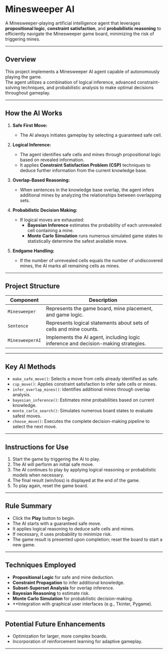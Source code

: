 # Minesweeper AI

A Minesweeper-playing artificial intelligence agent that leverages **propositional logic**, **constraint satisfaction**, and **probabilistic reasoning** to efficiently navigate the Minesweeper game board, minimizing the risk of triggering mines.

---

## Overview

This project implements a Minesweeper AI agent capable of autonomously playing the game.  
The agent utilizes a combination of logical inference, advanced constraint-solving techniques, and probabilistic analysis to make optimal decisions throughout gameplay.

---

## How the AI Works

1. **Safe First Move:**
   - The AI always initiates gameplay by selecting a guaranteed safe cell.

2. **Logical Inference:**
   - The agent identifies safe cells and mines through propositional logic based on revealed information.
   - It applies **Constraint Satisfaction Problem (CSP)** techniques to deduce further information from the current knowledge base.

3. **Overlap-Based Reasoning:**
   - When sentences in the knowledge base overlap, the agent infers additional mines by analyzing the relationships between overlapping sets.

4. **Probabilistic Decision Making:**
   - If logical moves are exhausted:
     - **Bayesian Inference** estimates the probability of each unrevealed cell containing a mine.
     - **Monte Carlo Simulation** runs numerous simulated game states to statistically determine the safest available move.

5. **Endgame Handling:**
   - If the number of unrevealed cells equals the number of undiscovered mines, the AI marks all remaining cells as mines.

---

## Project Structure

| Component        | Description                                                       |
|------------------|-------------------------------------------------------------------|
| `Minesweeper`     | Represents the game board, mine placement, and game logic.        |
| `Sentence`        | Represents logical statements about sets of cells and mine counts. |
| `MinesweeperAI`   | Implements the AI agent, including logic inference and decision-making strategies. |

---

## Key AI Methods

- `make_safe_move()`: Selects a move from cells already identified as safe.
- `csp_move()`: Applies constraint satisfaction to infer safe cells or mines.
- `infer_overlap_mines()`: Identifies additional mines through overlap analysis.
- `bayesian_inference()`: Estimates mine probabilities based on current knowledge.
- `monte_carlo_search()`: Simulates numerous board states to evaluate safest moves.
- `choose_move()`: Executes the complete decision-making pipeline to select the next move.

---

## Instructions for Use

1. Start the game by triggering the AI to play.
2. The AI will perform an initial safe move.
3. The AI continues to play by applying logical reasoning or probabilistic models when necessary.
4. The final result (win/loss) is displayed at the end of the game.
5. To play again, reset the game board.

---

## Rule Summary

- Click the **Play** button to begin.
- The AI starts with a guaranteed safe move.
- It applies logical reasoning to deduce safe cells and mines.
- If necessary, it uses probability to minimize risk.
- The game result is presented upon completion; reset the board to start a new game.

---

## Techniques Employed

- **Propositional Logic** for safe and mine deduction.
- **Constraint Propagation** to infer additional knowledge.
- **Subset-Superset Analysis** for overlap inference.
- **Bayesian Reasoning** to estimate risk.
- **Monte Carlo Simulation** for probabilistic decision-making.
- **Integration with graphical user interfaces (e.g., Tkinter, Pygame).

---

## Potential Future Enhancements

- Optimization for larger, more complex boards.
- Incorporation of reinforcement learning for adaptive gameplay.

---
